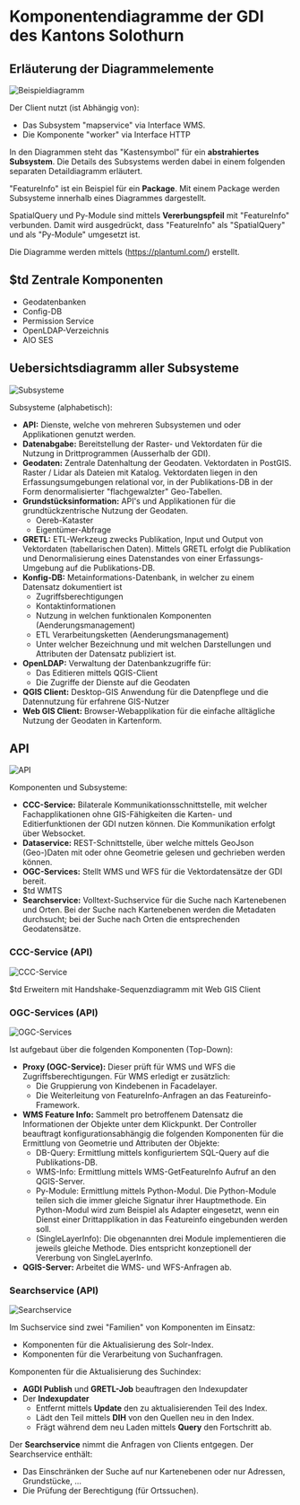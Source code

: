 # Komponentendiagramme der GDI des Kantons Solothurn
## Erläuterung der Diagrammelemente

![Beispieldiagramm](dia/sample.svg?sanitize=true)

Der Client nutzt (ist Abhängig von):
* Das Subsystem "mapservice" via Interface WMS. 
* Die Komponente "worker" via Interface HTTP

In den Diagrammen steht das "Kastensymbol" für ein **abstrahiertes Subsystem**. Die Details des Subsystems werden dabei in einem folgenden separaten Detaildiagramm erläutert.

"FeatureInfo" ist ein Beispiel für ein **Package**. Mit einem Package werden Subsysteme innerhalb eines Diagrammes dargestellt.

SpatialQuery und Py-Module sind mittels **Vererbungspfeil** mit "FeatureInfo" verbunden. Damit wird ausgedrückt, dass "FeatureInfo" als "SpatialQuery" und als "Py-Module" umgesetzt ist.   

Die Diagramme werden mittels (https://plantuml.com/) erstellt.

## $td Zentrale Komponenten
* Geodatenbanken
* Config-DB
* Permission Service
* OpenLDAP-Verzeichnis
* AIO SES

## Uebersichtsdiagramm aller Subsysteme

![Subsysteme](dia/subsystems.svg)

Subsysteme (alphabetisch):
* **API:** Dienste, welche von mehreren Subsystemen und oder Applikationen genutzt werden.
* **Datenabgabe:** Bereitstellung der Raster- und Vektordaten für die Nutzung in Drittprogrammen (Ausserhalb der GDI).
* **Geodaten:** Zentrale Datenhaltung der Geodaten. Vektordaten in PostGIS. Raster / Lidar als Dateien mit Katalog. Vektordaten liegen in den Erfassungsumgebungen relational vor, in der Publikations-DB in der Form denormalisierter "flachgewalzter" Geo-Tabellen. 
* **Grundstücksinformation:** API's und Applikationen für die grundtückzentrische Nutzung der Geodaten.
  * Oereb-Kataster
  * Eigentümer-Abfrage
* **GRETL:** ETL-Werkzeug zwecks Publikation, Input und Output von Vektordaten (tabellarischen Daten). Mittels GRETL erfolgt die Publikation und Denormalisierung eines Datenstandes von einer Erfassungs-Umgebung auf die Publikations-DB.
* **Konfig-DB:** Metainformations-Datenbank, in welcher zu einem Datensatz dokumentiert ist
  * Zugriffsberechtigungen
  * Kontaktinformationen
  * Nutzung in welchen funktionalen Komponenten (Aenderungsmanagement)
  * ETL Verarbeitungsketten (Aenderungsmanagement)
  * Unter welcher Bezeichnung und mit welchen Darstellungen und Attributen der Datensatz publiziert ist.
* **OpenLDAP:** Verwaltung der Datenbankzugriffe für:
  * Das Editieren mittels QGIS-Client
  * Die Zugriffe der Dienste auf die Geodaten
* **QGIS Client:** Desktop-GIS Anwendung für die Datenpflege und die Datennutzung für erfahrene GIS-Nutzer
* **Web GIS Client:** Browser-Webapplikation für die einfache alltägliche Nutzung der Geodaten in Kartenform.

## API

![API](dia/api.svg)

Komponenten und Subsysteme:
* **CCC-Service:** Bilaterale Kommunikationsschnittstelle, mit welcher Fachapplikationen ohne GIS-Fähigkeiten die Karten- und Editierfunktionen der GDI nutzen können. Die Kommunikation erfolgt über Websocket.
* **Dataservice:** REST-Schnittstelle, über welche mittels GeoJson (Geo-)Daten mit oder ohne Geometrie gelesen und gechrieben werden können.
* **OGC-Services:** Stellt WMS und WFS für die Vektordatensätze der GDI bereit.
* $td WMTS
* **Searchservice:** Volltext-Suchservice für die Suche nach Kartenebenen und Orten. Bei der Suche nach Kartenebenen werden die Metadaten durchsucht; bei der Suche nach Orten die entsprechenden Geodatensätze.

### CCC-Service (API)

![CCC-Service](dia/api_cccservice.svg)

$td Erweitern mit Handshake-Sequenzdiagramm mit Web GIS Client

### OGC-Services (API)

![OGC-Services](dia/api_ogc_qgisserver.svg)

Ist aufgebaut über die folgenden Komponenten (Top-Down):
* **Proxy (OGC-Service):** Dieser prüft für WMS und WFS die Zugriffsberechtigungen. Für WMS erledigt er zusätzlich:
  * Die Gruppierung von Kindebenen in Facadelayer.
  * Die Weiterleitung von FeatureInfo-Anfragen an das Featureinfo-Framework.
* **WMS Feature Info:** Sammelt pro betroffenem Datensatz die Informationen der Objekte unter dem Klickpunkt. Der Controller beauftragt konfigurationsabhängig die folgenden Komponenten für die Ermittlung von Geometrie und Attributen der Objekte:
  * DB-Query: Ermittlung mittels konfiguriertem SQL-Query auf die Publikations-DB.
  * WMS-Info: Ermittlung mittels WMS-GetFeatureInfo Aufruf an den QGIS-Server.
  * Py-Module: Ermittlung mittels Python-Modul. Die Python-Module teilen sich die immer gleiche Signatur ihrer Hauptmethode. Ein Python-Modul wird zum Beispiel als Adapter eingesetzt, wenn ein Dienst einer Drittapplikation in das Featureinfo eingebunden werden soll.
  * (SingleLayerInfo): Die obgenannten drei Module implementieren die jeweils gleiche Methode. Dies entspricht konzeptionell der Vererbung von SingleLayerInfo.
* **QGIS-Server:** Arbeitet die WMS- und WFS-Anfragen ab. 

### Searchservice (API)

![Searchservice](dia/api_search.svg)

Im Suchservice sind zwei "Familien" von Komponenten im Einsatz:
* Komponenten für die Aktualisierung des Solr-Index.
* Komponenten für die Verarbeitung von Suchanfragen.

Komponenten für die Aktualisierung des Suchindex:
* **AGDI Publish** und **GRETL-Job** beauftragen den Indexupdater
* Der **Indexupdater**
  * Entfernt mittels **Update** den zu aktualisierenden Teil des Index.
  * Lädt den Teil mittels **DIH** von den Quellen neu in den Index.
  * Frägt während dem neu Laden mittels **Query** den Fortschritt ab. 

Der **Searchservice** nimmt die Anfragen von Clients entgegen. Der Searchservice enthält:
* Das Einschränken der Suche auf nur Kartenebenen oder nur Adressen, Grundstücke, ...
* Die Prüfung der Berechtigung (für Ortssuchen).




